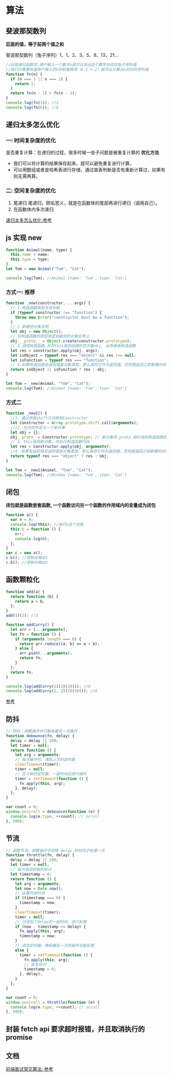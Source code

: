 # 算法

## 斐波那契数列

**后面的值，等于前两个值之和**

斐波那契数列（兔子序列）1、1、2、3、5、8、13，21…

```js
//利用递归函数求:用户输入一个数字n就可以求出这个数字对应的兔子序列值
//我们只需要知道用户输入的n的前面两项（n-1 n-2）就可以计算出n对应的序列值
function fn(n) {
  if (n === 1 || n === 2) {
    return 1;
  }
  return fn(n - 1) + fn(n - 2);
}
console.log(fn(3)); //2
console.log(fn(6)); //8
```

## 递归太多怎么优化

### 一: 时间复杂度的优化

是否重复计算：在递归的过程，很多时候一些子问题是被重复计算的
**优化方法**

- 我们可以将计算的结果保存起来，就可以避免重复进行计算。
- 可以用数组或者是哈希表进行存储，通过查表判断是否有重新计算过，如果有则无需再算。

### 二: 空间复杂度的优化

1. 尾递归
   尾递归，顾名思义，就是在函数体的尾部再进行递归（调用自己）。
2. 在函数体内多次递归

[递归太多怎么优化:参考](https://blog.csdn.net/Mutonix6/article/details/115910658)

## js 实现 new

```js
function Animal(name, type) {
  this.name = name;
  this.type = type;
}
let Tom = new Animal("Tom", "Cat");

console.log(Tom); //Animal {name: 'Tom', type: 'Cat'}
```

### 方式一: 推荐

```js
function _new(constructor, ...args) {
  // 1.构造函数类型合法判断
  if (typeof constructor !== "function") {
    throw new Error("constructor must be a function");
  }
  // 2.新建空对象实例
  let obj = new Object();
  // 将构造函数的原型绑定到新创的对象实例上
  obj.__proto__ = Object.create(constructor.prototype);
  // 3.调用构造函数,并将this指向创建的空对象obj, 从而继承构造函数
  let res = constructor.apply(obj, args);
  let isObject = typeof res === "object" && res !== null;
  let isFunction = typeof res === "function";
  // 4.如果有返回值且返回值是对象类型，那么就将它作为返回值，否则就返回之前新建的对象
  return isObject || isFunction ? res : obj;
}

let Tom = _new(Animal, "Tom", "Cat");
console.log(Tom); //Animal {name: 'Tom', type: 'Cat'}
```

### 方式二

```js
function _new1() {
  //1、通过参数shift方法取到Constructor
  let Constructor = Array.prototype.shift.call(arguments);
  ///2、在内存中定义一个新对象
  let obj = {};
  obj._proto_ = Constructor.prototype; // 新对象的_proto_指针指向构造函数的prototype属性
  // 3、this指向新对象，并执行构造函数代码
  let res = Constructor.apply(obj, arguments);
  //4、如果有返回值且返回值是对象类型，那么就将它作为返回值，否则就返回之前新建的对象
  return typeof res === "object" ? res : obj;
}

let Tom = _new1(Animal, "Tom", "Cat");
console.log(Tom); //Window {name: 'Tom', type: 'Cat'}
```

## 闭包

**闭包就是函数嵌套函数, 一个函数访问另一个函数的作用域内的变量成为闭包**

```js
function a() {
  var n = 0;
  console.log(this); //指代a这个对象
  this.b = function () {
    n++;
    console.log(n);
  };
}
var c = new a();
c.b(); //控制台输出1
c.b(); //控制台输出2
```

## 函数颗粒化

```js
function add(a) {
  return function (b) {
    return a + b;
  };
}
add(1)(2); //3
```

```js
function addCurry() {
  let arr = [...arguments];
  let fn = function () {
    if (arguments.length === 0) {
      return arr.reduce((a, b) => a + b);
    } else {
      arr.push(...arguments);
      return fn;
    }
  };
  return fn;
}

console.log(addCurry(1)(2)(3)()); //6
console.log(addCurry(1, 2)(2)(3)()); //8
```

[参考](https://juejin.cn/post/7147454421822078984)

## 防抖

```js
// 防抖：频繁操作中只触发最后一次操作
function debounce(fn, delay) {
  delay = delay || 200;
  let timer = null;
  return function () {
    let arg = arguments;
    // 每次操作时，清除上次的定时器
    clearTimeout(timer);
    timer = null;
    // 定义新的定时器，一段时间后进行操作
    timer = setTimeout(function () {
      fn.apply(this, arg);
    }, delay);
  };
}

var count = 0;
window.onscroll = debounce(function (e) {
  console.log(e.type, ++count); // scroll
}, 500);
```

## 节流

```js
// 函数节流，频繁操作中间隔 delay 的时间才处理一次
function throttle(fn, delay) {
  delay = delay || 200;
  let timer = null;
  // 每次滚动初始的标识
  let timestamp = 0;
  return function () {
    let arg = arguments;
    let now = Date.now();
    // 设置开始时间
    if (timestamp === 0) {
      timestamp = now;
    }
    clearTimeout(timer);
    timer = null;
    // 已经到了delay的一段时间，进行处理
    if (now - timestamp >= delay) {
      fn.apply(this, arg);
      timestamp = now;
    }
    // 添加定时器，确保最后一次的操作也能处理
    else {
      timer = setTimeout(function () {
        fn.apply(this, arg);
        // 恢复标识
        timestamp = 0;
      }, delay);
    }
  };
}

var count = 0;
window.onscroll = throttle(function (e) {
  console.log(e.type, ++count); // scroll
}, 500);
```

## 封装 fetch api 要求超时报错，并且取消执行的 promise

## 文档

[前端面试常见算法: 参考](https://blog.csdn.net/Better_Xing/article/details/114937915)
